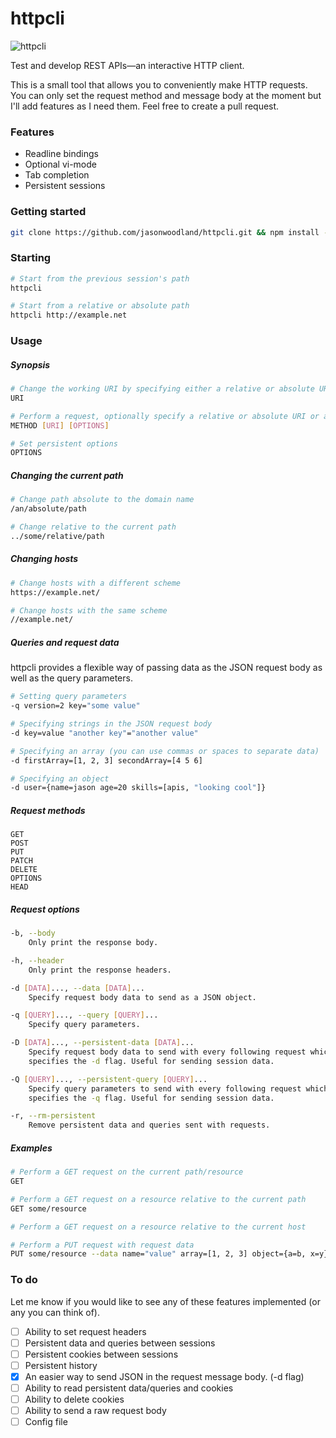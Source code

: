 # httpcli
![httpcli](https://raw.githubusercontent.com/jasonwoodland/httpcli/master/httpcli.png)

Test and develop REST APIs&mdash;an interactive HTTP client.

This is a small tool that allows you to conveniently make HTTP requests. You can only set the request method and message body at the moment but I'll add features as I need them. Feel free to create a pull request.

### Features

  - Readline bindings
  - Optional vi-mode
  - Tab completion
  - Persistent sessions

### Getting started

```bash
git clone https://github.com/jasonwoodland/httpcli.git && npm install -g ./httpcli
```

### Starting

```bash
# Start from the previous session's path
httpcli

# Start from a relative or absolute path
httpcli http://example.net
```

### Usage

##### Synopsis

```bash
# Change the working URI by specifying either a relative or absolute URI
URI

# Perform a request, optionally specify a relative or absolute URI or any options for that request
METHOD [URI] [OPTIONS]

# Set persistent options
OPTIONS
```

##### Changing the current path

```bash
# Change path absolute to the domain name
/an/absolute/path

# Change relative to the current path
../some/relative/path
```

##### Changing hosts

```bash
# Change hosts with a different scheme
https://example.net/

# Change hosts with the same scheme
//example.net/
```

##### Queries and request data
httpcli provides a flexible way of passing data as the JSON request body as well as the query parameters.

```bash
# Setting query parameters
-q version=2 key="some value"

# Specifying strings in the JSON request body
-d key=value "another key"="another value"

# Specifying an array (you can use commas or spaces to separate data)
-d firstArray=[1, 2, 3] secondArray=[4 5 6]

# Specifying an object
-d user={name=jason age=20 skills=[apis, "looking cool"]}
```

##### Request methods

```
GET
POST
PUT
PATCH
DELETE
OPTIONS
HEAD
```

##### Request options

```bash
-b, --body
	Only print the response body.

-h, --header
	Only print the response headers.

-d [DATA]..., --data [DATA]...
	Specify request body data to send as a JSON object.

-q [QUERY]..., --query [QUERY]...
	Specify query parameters.

-D [DATA]..., --persistent-data [DATA]...
	Specify request body data to send with every following request which
	specifies the -d flag. Useful for sending session data.

-Q [QUERY]..., --persistent-query [QUERY]...
	Specify query parameters to send with every following request which
	specifies the -q flag. Useful for sending session data.

-r, --rm-persistent
	Remove persistent data and queries sent with requests.
```

##### Examples
```bash
# Perform a GET request on the current path/resource
GET

# Perform a GET request on a resource relative to the current path
GET some/resource

# Perform a GET request on a resource relative to the current host

# Perform a PUT request with request data
PUT some/resource --data name="value" array=[1, 2, 3] object={a=b, x=y}
```

### To do
Let me know if you would like to see any of these features implemented (or any you can think of).

  - [ ] Ability to set request headers
  - [ ] Persistent data and queries between sessions
  - [ ] Persistent cookies between sessions
  - [ ] Persistent history
  - [x] An easier way to send JSON in the request message body. (-d flag)
  - [ ] Ability to read persistent data/queries and cookies
  - [ ] Ability to delete cookies
  - [ ] Ability to send a raw request body
  - [ ] Config file
